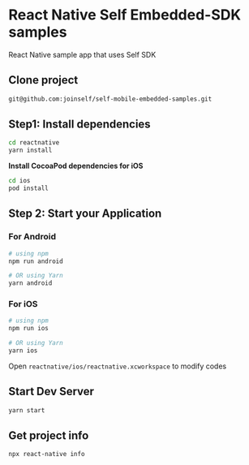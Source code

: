 # React Native Self Embedded-SDK samples

React Native sample app that uses Self SDK

## Clone project

```bash
git@github.com:joinself/self-mobile-embedded-samples.git
```

## Step1: Install dependencies


```bash
cd reactnative
yarn install
```

__Install CocoaPod dependencies for iOS__

```bash
cd ios
pod install
```

## Step 2: Start your Application

### For Android

```bash
# using npm
npm run android

# OR using Yarn
yarn android
```

### For iOS

```bash
# using npm
npm run ios

# OR using Yarn
yarn ios
```

Open `reactnative/ios/reactnative.xcworkspace` to modify codes

## Start Dev Server

```bash
yarn start
```

## Get project info

```bash
npx react-native info
```

